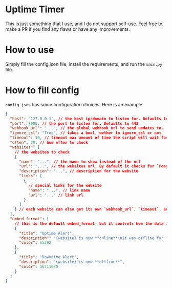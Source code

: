 # Uptime Timer

This is just something that I use, and I do not support self-use.
Feel free to make a PR if you find any flaws or have any improvements.

# How to use

Simply fill the config.json file, install the requirements, and run the `main.py` file.

# How to fill config

`config.json` has some configuration choices. Here is an example:

```json
{
  "host": "127.0.0.1", // the host ip/domain to listen for. Defaults to 0.0.0.0
  "port": 8080, // the port to listen for. Defaults to 443
  "webhook_url": "...", // the global webhook_url to send updates to.
  "ignore_ssl": "True", // takes a bool, wether to ignore_ssl or not
  "timeout": 30, // timeout max amount of time the script will wait for a website to load before marking it as offline
  "often": 30, // how often to check
  "websites": [
    // the websites to check
    {
      "name": "...", // the name to show instead of the url
      "url": "...", // the websites url. By default it checks for `Pong!`
      "description": "...", // description for the website
      "links": [
        {
          // special links for the website
          "name": "...", // link name
          "url": "..." // link url
        }
      ]
    } // each website can also get its own `webhook_url`, `timeout`, and `often` values, but not required.
  ],
  "embed_format": [
    // this is the default embed_format, but it controls how the data is sent to the webhook. Mainly because webhook_url is made to be a discord webhook
    {
      "title": "Uptime Alert",
      "description": "{website} is now **online**\nIt was offline for {time}",
      "color": 65292
    },
    {
      "title": "Downtime Alert",
      "description": "{website} is now **offline**",
      "color": 16711680
    }
  ]
}
```
